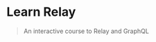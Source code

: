 # Learn Relay
<!--{h1:.massive-header.-with-tagline}-->

> An interactive course to Relay and GraphQL
